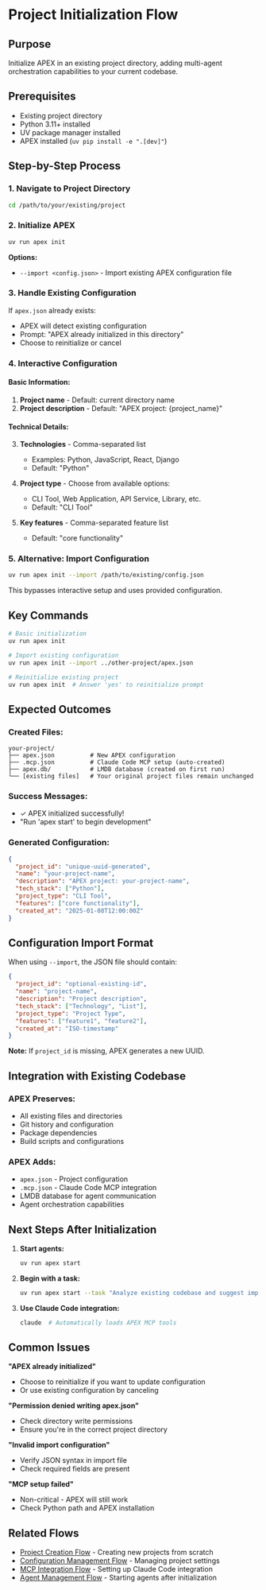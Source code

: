 # Project Initialization Flow

## Purpose
Initialize APEX in an existing project directory, adding multi-agent orchestration capabilities to your current codebase.

## Prerequisites
- Existing project directory
- Python 3.11+ installed
- UV package manager installed
- APEX installed (`uv pip install -e ".[dev]"`)

## Step-by-Step Process

### 1. Navigate to Project Directory
```bash
cd /path/to/your/existing/project
```

### 2. Initialize APEX
```bash
uv run apex init
```

**Options:**
- `--import <config.json>` - Import existing APEX configuration file

### 3. Handle Existing Configuration
If `apex.json` already exists:
- APEX will detect existing configuration
- Prompt: "APEX already initialized in this directory"
- Choose to reinitialize or cancel

### 4. Interactive Configuration

#### Basic Information:
1. **Project name** - Default: current directory name
2. **Project description** - Default: "APEX project: {project_name}"

#### Technical Details:
3. **Technologies** - Comma-separated list
   - Examples: Python, JavaScript, React, Django
   - Default: "Python"

4. **Project type** - Choose from available options:
   - CLI Tool, Web Application, API Service, Library, etc.
   - Default: "CLI Tool"

5. **Key features** - Comma-separated feature list
   - Default: "core functionality"

### 5. Alternative: Import Configuration
```bash
uv run apex init --import /path/to/existing/config.json
```

This bypasses interactive setup and uses provided configuration.

## Key Commands

```bash
# Basic initialization
uv run apex init

# Import existing configuration
uv run apex init --import ../other-project/apex.json

# Reinitialize existing project
uv run apex init  # Answer 'yes' to reinitialize prompt
```

## Expected Outcomes

### Created Files:
```
your-project/
├── apex.json          # New APEX configuration
├── .mcp.json          # Claude Code MCP setup (auto-created)
├── apex.db/           # LMDB database (created on first run)
└── [existing files]   # Your original project files remain unchanged
```

### Success Messages:
- ✓ APEX initialized successfully!
- "Run 'apex start' to begin development"

### Generated Configuration:
```json
{
  "project_id": "unique-uuid-generated",
  "name": "your-project-name",
  "description": "APEX project: your-project-name",
  "tech_stack": ["Python"],
  "project_type": "CLI Tool",
  "features": ["core functionality"],
  "created_at": "2025-01-08T12:00:00Z"
}
```

## Configuration Import Format

When using `--import`, the JSON file should contain:
```json
{
  "project_id": "optional-existing-id",
  "name": "project-name",
  "description": "Project description",
  "tech_stack": ["Technology", "List"],
  "project_type": "Project Type",
  "features": ["feature1", "feature2"],
  "created_at": "ISO-timestamp"
}
```

**Note:** If `project_id` is missing, APEX generates a new UUID.

## Integration with Existing Codebase

### APEX Preserves:
- All existing files and directories
- Git history and configuration
- Package dependencies
- Build scripts and configurations

### APEX Adds:
- `apex.json` - Project configuration
- `.mcp.json` - Claude Code MCP integration
- LMDB database for agent communication
- Agent orchestration capabilities

## Next Steps After Initialization

1. **Start agents:**
   ```bash
   uv run apex start
   ```

2. **Begin with a task:**
   ```bash
   uv run apex start --task "Analyze existing codebase and suggest improvements"
   ```

3. **Use Claude Code integration:**
   ```bash
   claude  # Automatically loads APEX MCP tools
   ```

## Common Issues

**"APEX already initialized"**
- Choose to reinitialize if you want to update configuration
- Or use existing configuration by canceling

**"Permission denied writing apex.json"**
- Check directory write permissions
- Ensure you're in the correct project directory

**"Invalid import configuration"**
- Verify JSON syntax in import file
- Check required fields are present

**"MCP setup failed"**
- Non-critical - APEX will still work
- Check Python path and APEX installation

## Related Flows
- [Project Creation Flow](project-creation-flow.md) - Creating new projects from scratch
- [Configuration Management Flow](configuration-management-flow.md) - Managing project settings
- [MCP Integration Flow](mcp-integration-flow.md) - Setting up Claude Code integration
- [Agent Management Flow](agent-management-flow.md) - Starting agents after initialization
